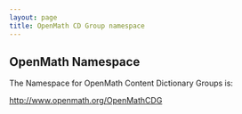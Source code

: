 ```yaml
---
layout: page
title: OpenMath CD Group namespace
---
```


## OpenMath Namespace

The Namespace for OpenMath Content Dictionary Groups is:

http://www.openmath.org/OpenMathCDG

